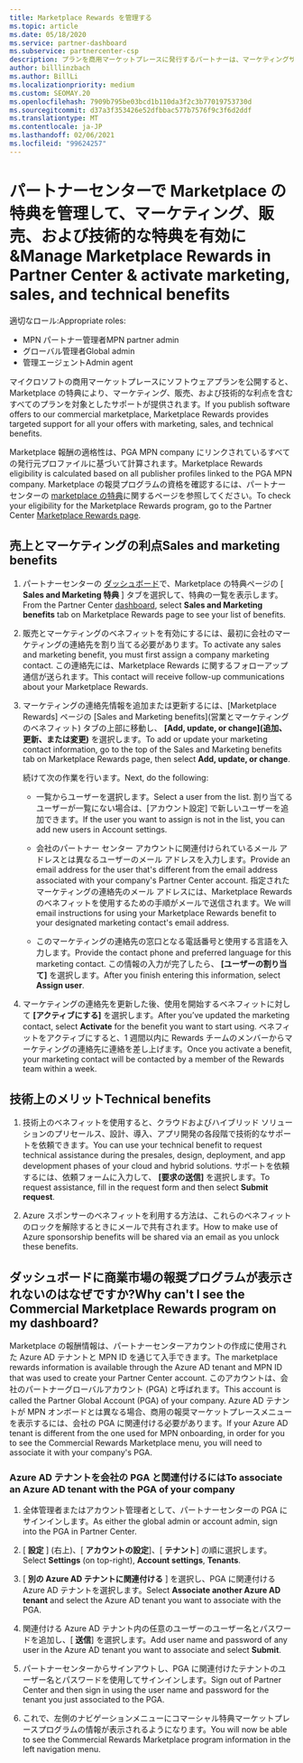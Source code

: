 ```yaml
---
title: Marketplace Rewards を管理する
ms.topic: article
ms.date: 05/18/2020
ms.service: partner-dashboard
ms.subservice: partnercenter-csp
description: プランを商用マーケットプレースに発行するパートナーは、マーケティングサポートを提供する特典の対象となります。
author: billlinzbach
ms.author: BillLi
ms.localizationpriority: medium
ms.custom: SEOMAY.20
ms.openlocfilehash: 7909b795be03bcd1b110da3f2c3b77019753730d
ms.sourcegitcommit: d37a3f353426e52dfbbac577b7576f9c3f6d2ddf
ms.translationtype: MT
ms.contentlocale: ja-JP
ms.lasthandoff: 02/06/2021
ms.locfileid: "99624257"
---
```

# <a name="manage-marketplace-rewards-in-partner-center--activate-marketing-sales-and-technical-benefits"></a><span data-ttu-id="b436c-103">パートナーセンターで Marketplace の特典を管理して、マーケティング、販売、および技術的な特典を有効に &</span><span class="sxs-lookup"><span data-stu-id="b436c-103">Manage Marketplace Rewards in Partner Center & activate marketing, sales, and technical benefits</span></span>

<span data-ttu-id="b436c-104">適切なロール:</span><span class="sxs-lookup"><span data-stu-id="b436c-104">Appropriate roles:</span></span>

- <span data-ttu-id="b436c-105">MPN パートナー管理者</span><span class="sxs-lookup"><span data-stu-id="b436c-105">MPN partner admin</span></span>
- <span data-ttu-id="b436c-106">グローバル管理者</span><span class="sxs-lookup"><span data-stu-id="b436c-106">Global admin</span></span>
- <span data-ttu-id="b436c-107">管理エージェント</span><span class="sxs-lookup"><span data-stu-id="b436c-107">Admin agent</span></span>

<span data-ttu-id="b436c-108">マイクロソフトの商用マーケットプレースにソフトウェアプランを公開すると、Marketplace の特典により、マーケティング、販売、および技術的な利点を含むすべてのプランを対象としたサポートが提供されます。</span><span class="sxs-lookup"><span data-stu-id="b436c-108">If you  publish software offers to our commercial marketplace, Marketplace Rewards provides targeted support for all your offers with marketing, sales, and technical benefits.</span></span>

<span data-ttu-id="b436c-109">Marketplace 報酬の適格性は、PGA MPN company にリンクされているすべての発行元プロファイルに基づいて計算されます。</span><span class="sxs-lookup"><span data-stu-id="b436c-109">Marketplace Rewards eligibility is calculated based on all publisher profiles linked to the PGA MPN company.</span></span> <span data-ttu-id="b436c-110">Marketplace の報奨プログラムの資格を確認するには、パートナーセンターの [marketplace の特典](https://partner.microsoft.com/dashboard/mpn/program/commercialmarketplace)に関するページを参照してください。</span><span class="sxs-lookup"><span data-stu-id="b436c-110">To check your eligibility for the Marketplace Rewards program, go to the Partner Center [Marketplace Rewards page](https://partner.microsoft.com/dashboard/mpn/program/commercialmarketplace).</span></span>

## <a name="sales-and-marketing-benefits"></a><span data-ttu-id="b436c-111">売上とマーケティングの利点</span><span class="sxs-lookup"><span data-stu-id="b436c-111">Sales and marketing benefits</span></span>

1. <span data-ttu-id="b436c-112">パートナーセンターの [ダッシュボード](https://partner.microsoft.com/dashboard)で、Marketplace の特典ページの [ **Sales and Marketing 特典** ] タブを選択して、特典の一覧を表示します。</span><span class="sxs-lookup"><span data-stu-id="b436c-112">From the Partner Center [dashboard](https://partner.microsoft.com/dashboard), select **Sales and Marketing benefits** tab on Marketplace Rewards page to see your list of benefits.</span></span> 

2. <span data-ttu-id="b436c-113">販売とマーケティングのベネフィットを有効にするには、最初に会社のマーケティングの連絡先を割り当てる必要があります。</span><span class="sxs-lookup"><span data-stu-id="b436c-113">To activate any sales and marketing benefit, you must first assign a company marketing contact.</span></span> <span data-ttu-id="b436c-114">この連絡先には、Marketplace Rewards に関するフォローアップ通信が送られます。</span><span class="sxs-lookup"><span data-stu-id="b436c-114">This contact will receive follow-up communications about your Marketplace Rewards.</span></span>

3. <span data-ttu-id="b436c-115">マーケティングの連絡先情報を追加または更新するには、[Marketplace Rewards] ページの [Sales and Marketing benefits]\(営業とマーケティングのベネフィット\) タブの上部に移動し、 **[Add, update, or change]\(追加、更新、または変更\)** を選択します。</span><span class="sxs-lookup"><span data-stu-id="b436c-115">To add or update your marketing contact information, go to the top of the Sales and Marketing benefits tab on Marketplace Rewards page, then select **Add, update, or change**.</span></span> 

   <span data-ttu-id="b436c-116">続けて次の作業を行います。</span><span class="sxs-lookup"><span data-stu-id="b436c-116">Next, do the following:</span></span>

   - <span data-ttu-id="b436c-117">一覧からユーザーを選択します。</span><span class="sxs-lookup"><span data-stu-id="b436c-117">Select a user from the list.</span></span> <span data-ttu-id="b436c-118">割り当てるユーザーが一覧にない場合は、[アカウント設定] で新しいユーザーを追加できます。</span><span class="sxs-lookup"><span data-stu-id="b436c-118">If the user you want to assign is not in the list, you can add new users in Account settings.</span></span>

   - <span data-ttu-id="b436c-119">会社のパートナー センター アカウントに関連付けられているメール アドレスとは異なるユーザーのメール アドレスを入力します。</span><span class="sxs-lookup"><span data-stu-id="b436c-119">Provide an email address for the user that's different from the email address associated with your company's Partner Center account.</span></span> <span data-ttu-id="b436c-120">指定されたマーケティングの連絡先のメール アドレスには、Marketplace Rewards のベネフィットを使用するための手順がメールで送信されます。</span><span class="sxs-lookup"><span data-stu-id="b436c-120">We will email instructions for using your Marketplace Rewards benefit to your designated marketing contact's email address.</span></span>

   - <span data-ttu-id="b436c-121">このマーケティングの連絡先の窓口となる電話番号と使用する言語を入力します。</span><span class="sxs-lookup"><span data-stu-id="b436c-121">Provide the contact phone and preferred language for this marketing contact.</span></span> <span data-ttu-id="b436c-122">この情報の入力が完了したら、 **[ユーザーの割り当て]** を選択します。</span><span class="sxs-lookup"><span data-stu-id="b436c-122">After you finish entering this information, select **Assign user**.</span></span>

4. <span data-ttu-id="b436c-123">マーケティングの連絡先を更新した後、使用を開始するベネフィットに対して **[アクティブにする]** を選択します。</span><span class="sxs-lookup"><span data-stu-id="b436c-123">After you’ve updated the marketing contact, select **Activate** for the benefit you want to start using.</span></span> <span data-ttu-id="b436c-124">ベネフィットをアクティブにすると、1 週間以内に Rewards チームのメンバーからマーケティングの連絡先に連絡を差し上げます。</span><span class="sxs-lookup"><span data-stu-id="b436c-124">Once you activate a benefit, your marketing contact will be contacted by a member of the Rewards team within a week.</span></span>

## <a name="technical-benefits"></a><span data-ttu-id="b436c-125">技術上のメリット</span><span class="sxs-lookup"><span data-stu-id="b436c-125">Technical benefits</span></span>

1. <span data-ttu-id="b436c-126">技術上のベネフィットを使用すると、クラウドおよびハイブリッド ソリューションのプリセールス、設計、導入、アプリ開発の各段階で技術的なサポートを依頼できます。</span><span class="sxs-lookup"><span data-stu-id="b436c-126">You can use your technical benefit to request technical assistance during the presales, design, deployment, and app development phases of your cloud and hybrid solutions.</span></span> <span data-ttu-id="b436c-127">サポートを依頼するには、依頼フォームに入力して、 **[要求の送信]** を選択します。</span><span class="sxs-lookup"><span data-stu-id="b436c-127">To request assistance, fill in the request form and then select **Submit request**.</span></span>

2. <span data-ttu-id="b436c-128">Azure スポンサーのベネフィットを利用する方法は、これらのベネフィットのロックを解除するときにメールで共有されます。</span><span class="sxs-lookup"><span data-stu-id="b436c-128">How to make use of Azure sponsorship benefits will be shared via an email as you unlock these benefits.</span></span>

## <a name="why-cant-i-see-the-commercial-marketplace-rewards-program-on-my-dashboard"></a><span data-ttu-id="b436c-129">ダッシュボードに商業市場の報奨プログラムが表示されないのはなぜですか?</span><span class="sxs-lookup"><span data-stu-id="b436c-129">Why can't I see the Commercial Marketplace Rewards program on my dashboard?</span></span>

<span data-ttu-id="b436c-130">Marketplace の報酬情報は、パートナーセンターアカウントの作成に使用された Azure AD テナントと MPN ID を通じて入手できます。</span><span class="sxs-lookup"><span data-stu-id="b436c-130">The marketplace rewards information is available through the Azure AD tenant and MPN ID that was used to create your Partner Center account.</span></span> <span data-ttu-id="b436c-131">このアカウントは、会社のパートナーグローバルアカウント (PGA) と呼ばれます。</span><span class="sxs-lookup"><span data-stu-id="b436c-131">This account is called the Partner Global Account (PGA) of your company.</span></span> <span data-ttu-id="b436c-132">Azure AD テナントが MPN オンボードとは異なる場合、商用の報奨マーケットプレースメニューを表示するには、会社の PGA に関連付ける必要があります。</span><span class="sxs-lookup"><span data-stu-id="b436c-132">If your Azure AD tenant is different from the  one used for MPN onboarding, in order for you to see the Commercial Rewards Marketplace menu, you will need to associate it with your company's PGA.</span></span>

### <a name="to-associate-an-azure-ad-tenant-with-the-pga-of-your-company"></a><span data-ttu-id="b436c-133">Azure AD テナントを会社の PGA と関連付けるには</span><span class="sxs-lookup"><span data-stu-id="b436c-133">To associate an Azure AD tenant with the PGA of your company</span></span>

1. <span data-ttu-id="b436c-134">全体管理者またはアカウント管理者として、パートナーセンターの PGA にサインインします。</span><span class="sxs-lookup"><span data-stu-id="b436c-134">As either the global admin or account admin, sign into the PGA in Partner Center.</span></span>

2. <span data-ttu-id="b436c-135">[ **設定** ] (右上)、[ **アカウントの設定**]、[ **テナント**] の順に選択します。</span><span class="sxs-lookup"><span data-stu-id="b436c-135">Select **Settings** (on top-right), **Account settings**, **Tenants**.</span></span> 

3. <span data-ttu-id="b436c-136">[ **別の Azure AD テナントに関連付ける** ] を選択し、PGA に関連付ける Azure AD テナントを選択します。</span><span class="sxs-lookup"><span data-stu-id="b436c-136">Select **Associate another Azure AD tenant** and select the Azure AD tenant you want to associate with the PGA.</span></span>

4. <span data-ttu-id="b436c-137">関連付ける Azure AD テナント内の任意のユーザーのユーザー名とパスワードを追加し、[ **送信**] を選択します。</span><span class="sxs-lookup"><span data-stu-id="b436c-137">Add user name and password of any user in the Azure AD tenant you want to associate and select **Submit**.</span></span>

5. <span data-ttu-id="b436c-138">パートナーセンターからサインアウトし、PGA に関連付けたテナントのユーザー名とパスワードを使用してサインインします。</span><span class="sxs-lookup"><span data-stu-id="b436c-138">Sign out of Partner Center and then sign in using the user name and password for the tenant you just associated to the PGA.</span></span>

6. <span data-ttu-id="b436c-139">これで、左側のナビゲーションメニューにコマーシャル特典マーケットプレースプログラムの情報が表示されるようになります。</span><span class="sxs-lookup"><span data-stu-id="b436c-139">You will now be able to see the Commercial Rewards Marketplace program information in the left navigation menu.</span></span>

